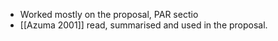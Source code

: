 - Worked mostly on the proposal, PAR sectio
- [[Azuma 2001]] read, summarised and used in the proposal.